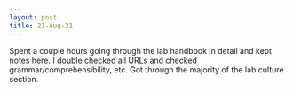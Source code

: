 ```yaml
---
layout: post
title: 21-Aug-21
---
```


Spent a couple hours going through the lab handbook in detail
and kept notes [here](https://docs.google.com/document/d/16ehrCBZl0fjLNjOuTc1fYY514VA4hyoEvZOq8rZPLb8/edit?usp=sharing). I double checked all URLs and checked grammar/comprehensibility, etc. Got through the majority of the lab culture section. 